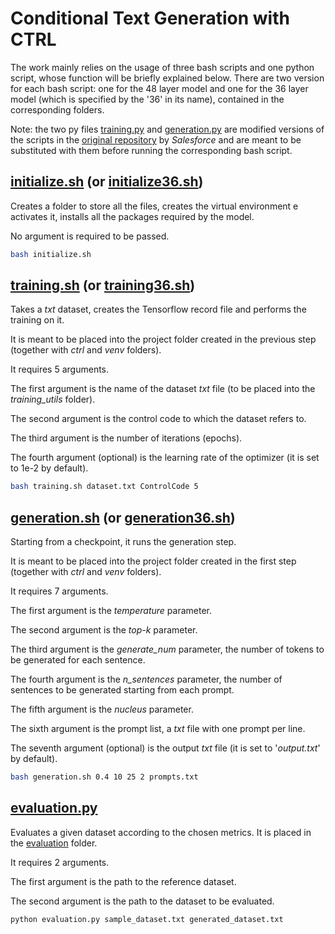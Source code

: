 # Conditional Text Generation with CTRL

The work mainly relies on the usage of three bash scripts and one python script, whose function will be briefly explained below. There are two version for each bash script: one for the 48 layer model and one for the 36 layer model (which is specified by the '36' in its name), contained in the corresponding folders.

Note: the two py files [training.py](https://github.com/MarcoSaponara/Conditional_Text_Generation_Project/blob/main/training.py) and [generation.py](https://github.com/MarcoSaponara/Conditional_Text_Generation_Project/blob/main/generation.py) are modified versions of the scripts in the [original repository](https://github.com/salesforce/ctrl) by *Salesforce* and are meant to be substituted with them before running the corresponding bash script. 

## [initialize.sh](https://github.com/MarcoSaponara/Conditional_Text_Generation_Project/blob/main/48%20layer%20model/initialize.sh) (or [initialize36.sh](https://github.com/MarcoSaponara/Conditional_Text_Generation_Project/blob/main/36%20layer%20model/initialize36.sh))

Creates a folder to store all the files, creates the virtual environment e activates it, installs all the packages required by the model.

No argument is required to be passed.

```bash
bash initialize.sh
```



## [training.sh](https://github.com/MarcoSaponara/Conditional_Text_Generation_Project/blob/main/48%20layer%20model/training.sh) (or [training36.sh](https://github.com/MarcoSaponara/Conditional_Text_Generation_Project/blob/main/36%20layer%20model/training36.sh))
Takes a *txt* dataset, creates the Tensorflow record file and performs the training on it.

It is meant to be placed into the project folder created in the previous step (together with *ctrl* and *venv* folders).

It requires 5 arguments.

The first argument is the name of the dataset *txt* file (to be placed into the *training_utils* folder).

The second argument is the control code to which the dataset refers to.

The third argument is the number of iterations (epochs).

The fourth argument (optional) is the learning rate of the optimizer (it is set to 1e-2 by default).

```bash
bash training.sh dataset.txt ControlCode 5
```

## [generation.sh](https://github.com/MarcoSaponara/Conditional_Text_Generation_Project/blob/main/48%20layer%20model/generation.sh) (or [generation36.sh](https://github.com/MarcoSaponara/Conditional_Text_Generation_Project/blob/main/36%20layer%20model/generation36.sh))
Starting from a checkpoint, it runs the generation step.

It is meant to be placed into the project folder created in the first step (together with *ctrl* and *venv* folders).

It requires 7 arguments.

The first argument is the *temperature* parameter.

The second argument is the *top-k* parameter.

The third argument is the *generate_num* parameter, the number of tokens to be generated for each sentence.

The fourth argument is the *n_sentences* parameter, the number of sentences to be generated starting from each prompt.

The fifth argument is the *nucleus* parameter.

The sixth argument is the prompt list, a *txt* file with one prompt per line.

The seventh argument (optional) is the output *txt* file (it is set to '*output.txt*' by default).

```bash
bash generation.sh 0.4 10 25 2 prompts.txt
```



## [evaluation.py](https://github.com/MarcoSaponara/Conditional_Text_Generation_Project/blob/main/evaluation/evaluation.py)

Evaluates a given dataset according to the chosen metrics. It is placed in the [evaluation](https://github.com/MarcoSaponara/Conditional_Text_Generation_Project/tree/main/evaluation) folder.

It requires 2 arguments.

The first argument is the path to the reference dataset.

The second argument is the path to the dataset to be evaluated.

```bash
python evaluation.py sample_dataset.txt generated_dataset.txt
```